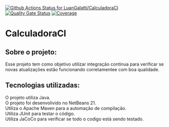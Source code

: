 [![Github Actions Status for LuanGalatti/CalculadoraCI](https://github.com/LuanGalatti/CalculadoraCI/workflows/Integra%C3%A7%C3%A3o%20continua%20de%20Java%20com%20Maven/badge.svg)](https://github.com/LuanGalatti/CalculadoraCI/actions)
[![Quality Gate Status](https://sonarcloud.io/api/project_badges/measure?project=LuanGalatti_CalculadoraCI&metric=alert_status)](https://sonarcloud.io/summary/new_code?id=LuanGalatti_CalculadoraCI)
[![Coverage](https://sonarcloud.io/api/project_badges/measure?project=LuanGalatti_CalculadoraCI&metric=coverage)](https://sonarcloud.io/component_measures?id=LuanGalatti_CalculadoraCI&metric=coverage)
# CalculadoraCI
## Sobre o projeto:
Esse projeto tem como objetivo utilizar integração continua para verificar se novas atualizações estão funcionando corretamentee com boa qualidade. 
 
## Tecnologias utilizadas:
O projeto utiliza Java. \
O projeto foi desenvolivido no NetBeans 21. \
Utiliza o Apache Maven para a automação de compilação. \
Utiliza JUnit para testar o código. \
Utiliza JaCoCo para verificar se todo o codigo está sendo testado. 
